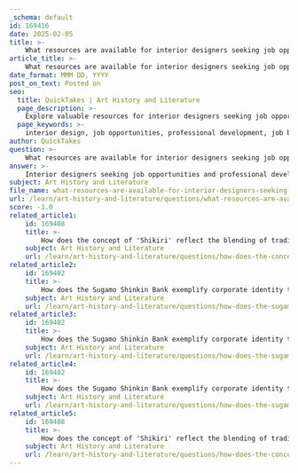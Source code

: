 ```yaml
---
_schema: default
id: 169416
date: 2025-02-05
title: >-
    What resources are available for interior designers seeking job opportunities and professional development?
article_title: >-
    What resources are available for interior designers seeking job opportunities and professional development?
date_format: MMM DD, YYYY
post_on_text: Posted on
seo:
  title: QuickTakes | Art History and Literature
  page_description: >-
    Explore valuable resources for interior designers seeking job opportunities and professional development, including job boards, professional associations, networking opportunities, educational resources, and tips for staying updated on industry trends.
  page_keywords: >-
    interior design, job opportunities, professional development, job boards, networking, ASID, IIDA, SBID, education, career growth, continuing education, design industry, resources, career advice
author: QuickTakes
question: >-
    What resources are available for interior designers seeking job opportunities and professional development?
answer: >-
    Interior designers seeking job opportunities and professional development have access to a variety of valuable resources. Here are some key options:\n\n1. **Job Boards**:\n   - **Interior Talent**: This job board provides insights into job market trends, current openings, company information, and interview preparation. They can be contacted at Info@InteriorTalent.com or 800-915-3012 for more information.\n   - **IIDA Career Center**: The International Interior Design Association (IIDA) offers the largest source of design industry jobs in the nation, connecting employers with thousands of professionals, including over 20,000 IIDA members.\n\n2. **Professional Associations**:\n   - **ASID (American Society of Interior Designers)**: ASID members can post job opportunities on the Design Careers platform. They also provide resources for career growth, including discounted pricing for members and access to career advice.\n   - **SBID (Society of British Interior Designers)**: The SBID CPD (Continuing Professional Development) program is tailored for interior designers, promoting lifelong learning and professional development.\n\n3. **Networking Opportunities**:\n   - Joining local associations can significantly enhance networking opportunities. Members often receive invitations to seminars, trade shows, and other events that facilitate connections with industry peers.\n   - Networking is crucial for business growth, as it increases visibility, generates leads, and fosters collaboration. Engaging in community events and being socially active can turn interactions into networking opportunities.\n\n4. **Professional Development Resources**:\n   - ASID offers a wealth of educational resources aimed at supporting career development and lifelong learning. Members are required to complete 10 hours of Continuing Education Units (CEUs) every two years, which can cover various topics relevant to their professional growth.\n   - Other organizations and platforms also provide courses and workshops that focus on the latest trends, materials, and skills necessary for interior designers to stay competitive.\n\n5. **Staying Updated**:\n   - Keeping abreast of the latest trends and materials in interior design is essential. This adaptability allows designers to work with diverse styles and preferences, enhancing their marketability.\n\nBy leveraging these resources, interior designers can enhance their career prospects and continue their professional development effectively.
subject: Art History and Literature
file_name: what-resources-are-available-for-interior-designers-seeking-job-opportunities-and-professional-development.md
url: /learn/art-history-and-literature/questions/what-resources-are-available-for-interior-designers-seeking-job-opportunities-and-professional-development
score: -1.0
related_article1:
    id: 169408
    title: >-
        How does the concept of 'Shikiri' reflect the blending of traditional and modern elements in Japanese design?
    subject: Art History and Literature
    url: /learn/art-history-and-literature/questions/how-does-the-concept-of-shikiri-reflect-the-blending-of-traditional-and-modern-elements-in-japanese-design
related_article2:
    id: 169402
    title: >-
        How does the Sugamo Shinkin Bank exemplify corporate identity through its architectural design?
    subject: Art History and Literature
    url: /learn/art-history-and-literature/questions/how-does-the-sugamo-shinkin-bank-exemplify-corporate-identity-through-its-architectural-design
related_article3:
    id: 169402
    title: >-
        How does the Sugamo Shinkin Bank exemplify corporate identity through its architectural design?
    subject: Art History and Literature
    url: /learn/art-history-and-literature/questions/how-does-the-sugamo-shinkin-bank-exemplify-corporate-identity-through-its-architectural-design
related_article4:
    id: 169402
    title: >-
        How does the Sugamo Shinkin Bank exemplify corporate identity through its architectural design?
    subject: Art History and Literature
    url: /learn/art-history-and-literature/questions/how-does-the-sugamo-shinkin-bank-exemplify-corporate-identity-through-its-architectural-design
related_article5:
    id: 169408
    title: >-
        How does the concept of 'Shikiri' reflect the blending of traditional and modern elements in Japanese design?
    subject: Art History and Literature
    url: /learn/art-history-and-literature/questions/how-does-the-concept-of-shikiri-reflect-the-blending-of-traditional-and-modern-elements-in-japanese-design
---
```


&nbsp;